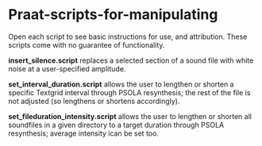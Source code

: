 # Praat-scripts-for-manipulating
Open each script to see basic instructions for use, and attribution. These scripts come with no guarantee of functionality.

**insert_silence.script** replaces a selected section of a sound file with white noise at a user-specified amplitude.

**set_interval_duration.script** allows the user to lengthen or shorten a specific Textgrid interval through PSOLA resynthesis; the rest of the file is not adjusted (so lengthens or shortens accordingly).

**set_fileduration_intensity.script** allows the user to lengthen or shorten all soundfiles in a given directory to a target duration through PSOLA resynthesis; average intensity ican be set too.
